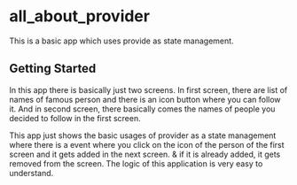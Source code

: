 # all_about_provider

This is a basic app which uses provide as state management. 
## Getting Started

In this app there is basically just two screens. In first screen, there are list of names of famous person and there is an icon button where you can follow it.
And in second screen, there basically comes the names of people you decided to follow in the first screen. 

This app just shows the basic usages of provider as a state management where there is a event where you click on the icon of the person of the first screen and it gets added in the next screen. & if it is already added, it gets removed from the screen. The logic of this application is very easy to understand.
